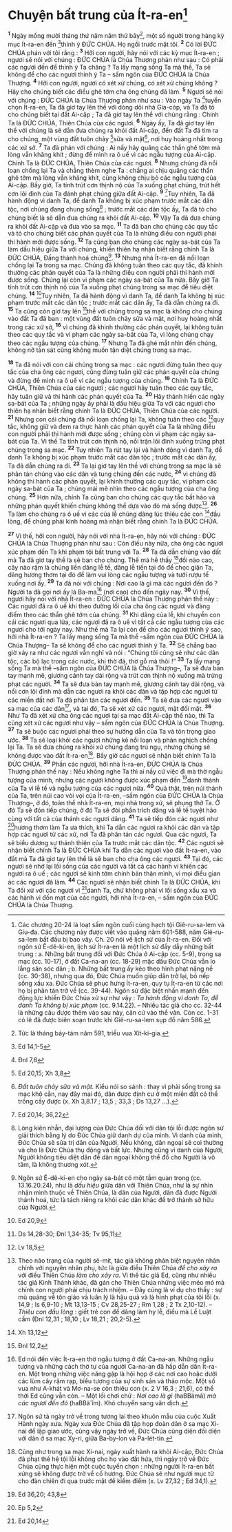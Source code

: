 # Chuyện bất trung của Ít-ra-en[^1]
<sup><b>1</b></sup> Ngày mồng mười tháng thứ năm năm thứ bảy[^2], một số người trong hàng kỳ mục Ít-ra-en đến [^1*]thỉnh ý ĐỨC CHÚA. Họ ngồi trước mặt tôi. <sup><b>2</b></sup> Có lời ĐỨC CHÚA phán với tôi rằng : <sup><b>3</b></sup> Hỡi con người, hãy nói với các kỳ mục Ít-ra-en ; ngươi sẽ nói với chúng : ĐỨC CHÚA là Chúa Thượng phán như sau : Có phải các ngươi đến để thỉnh ý Ta chăng ? Ta lấy mạng sống Ta mà thề, Ta sẽ không để cho các ngươi thỉnh ý Ta – sấm ngôn của ĐỨC CHÚA là Chúa Thượng. <sup><b>4</b></sup> Hỡi con người, ngươi có xét xử chúng, có xét xử chúng không ? Hãy cho chúng biết các điều ghê tởm cha ông chúng đã làm. <sup><b>5</b></sup> Ngươi sẽ nói với chúng : ĐỨC CHÚA là Chúa Thượng phán như sau : Vào ngày Ta [^2*]tuyển chọn Ít-ra-en, Ta đã giơ tay lên thề với dòng dõi nhà Gia-cóp, và Ta đã tỏ cho chúng biết tại đất Ai-cập ; Ta đã giơ tay lên thề với chúng rằng : Chính Ta là ĐỨC CHÚA, Thiên Chúa của các ngươi. <sup><b>6</b></sup> Ngày ấy, Ta đã giơ tay lên thề với chúng là sẽ dẫn đưa chúng ra khỏi đất Ai-cập, đến đất Ta đã tìm ra cho chúng, một vùng đất tuôn chảy [^3*]sữa và mật[^3], nơi huy hoàng nhất trong các xứ sở. <sup><b>7</b></sup> Ta đã phán với chúng : Ai nấy hãy quăng các thần ghê tởm mà lòng vẫn khăng khít ; đừng để mình ra ô uế vì các ngẫu tượng của Ai-cập. Chính Ta là ĐỨC CHÚA, Thiên Chúa của các ngươi. <sup><b>8</b></sup> Nhưng chúng đã nổi loạn chống lại Ta và chẳng thèm nghe Ta : chẳng ai chịu quăng các thần ghê tởm mà lòng vẫn khăng khít, cũng không chịu bỏ các ngẫu tượng của Ai-cập. Bấy giờ, Ta tính trút cơn thịnh nộ của Ta xuống phạt chúng, trút hết cơn lôi đình của Ta đánh phạt chúng giữa đất Ai-cập. <sup><b>9</b></sup> [^4*]Tuy nhiên, Ta đã hành động vì danh Ta, để danh Ta không bị xúc phạm trước mắt các dân tộc, nơi chúng đang chung sống[^4] ; trước mắt các dân tộc ấy, Ta đã tỏ cho chúng biết là sẽ dẫn đưa chúng ra khỏi đất Ai-cập. <sup><b>10</b></sup> Vậy Ta đã đưa chúng ra khỏi đất Ai-cập và đưa vào sa mạc. <sup><b>11</b></sup> Ta đã ban cho chúng các quy tắc và tỏ cho chúng biết các phán quyết của Ta là những điều con người phải thi hành mới được sống. <sup><b>12</b></sup> Ta cũng ban cho chúng các ngày sa-bát của Ta làm dấu hiệu giữa Ta với chúng, khiến thiên hạ nhận biết rằng chính Ta là ĐỨC CHÚA, Đấng thánh hoá chúng[^5]. <sup><b>13</b></sup> Nhưng nhà Ít-ra-en đã nổi loạn chống lại Ta trong sa mạc. Chúng đã không tuân theo các quy tắc, đã khinh thường các phán quyết của Ta là những điều con người phải thi hành mới được sống. Chúng lại còn vi phạm các ngày sa-bát của Ta nữa. Bấy giờ Ta tính trút cơn thịnh nộ của Ta xuống phạt chúng trong sa mạc để tiêu diệt chúng. <sup><b>14</b></sup> [^5*]Tuy nhiên, Ta đã hành động vì danh Ta, để danh Ta không bị xúc phạm trước mắt các dân tộc ; trước mắt các dân ấy, Ta đã dẫn chúng ra đi. <sup><b>15</b></sup> Ta cũng còn giơ tay lên [^6*]thề với chúng trong sa mạc là không cho chúng vào đất Ta đã ban : một vùng đất tuôn chảy sữa và mật, nơi huy hoàng nhất trong các xứ sở, <sup><b>16</b></sup> vì chúng đã khinh thường các phán quyết, lại không tuân theo các quy tắc và vi phạm các ngày sa-bát của Ta, vì lòng chúng chạy theo các ngẫu tượng của chúng. <sup><b>17</b></sup> Nhưng Ta đã ghé mắt nhìn đến chúng, không nỡ tàn sát cũng không muốn tận diệt chúng trong sa mạc.

<sup><b>18</b></sup> Ta đã nói với con cái chúng trong sa mạc : các ngươi đừng tuân theo quy tắc của cha ông các ngươi, cũng đừng tuân giữ các phán quyết của chúng và đừng để mình ra ô uế vì các ngẫu tượng của chúng. <sup><b>19</b></sup> Chính Ta là ĐỨC CHÚA, Thiên Chúa của các ngươi ; các ngươi hãy tuân theo các quy tắc, hãy tuân giữ và thi hành các phán quyết của Ta. <sup><b>20</b></sup> Hãy thánh hiến các ngày sa-bát của Ta ; những ngày ấy phải là dấu hiệu giữa Ta với các ngươi cho thiên hạ nhận biết rằng chính Ta là ĐỨC CHÚA, Thiên Chúa của các ngươi. <sup><b>21</b></sup> Nhưng con cái chúng đã nổi loạn chống lại Ta, không tuân theo các [^7*]quy tắc, không giữ và đem ra thực hành các phán quyết của Ta là những điều con người phải thi hành mới được sống ; chúng còn vi phạm các ngày sa-bát của Ta. Vì thế Ta tính trút cơn thịnh nộ, nổi trận lôi đình xuống trừng phạt chúng trong sa mạc. <sup><b>22</b></sup> Tuy nhiên Ta rút tay lại và hành động vì danh Ta, để danh Ta không bị xúc phạm trước mắt các dân tộc ; trước mắt các dân ấy, Ta đã dẫn chúng ra đi. <sup><b>23</b></sup> Ta lại giơ tay lên thề với chúng trong sa mạc là sẽ phân tán chúng vào các dân và tung chúng đến các nước, <sup><b>24</b></sup> vì chúng đã không thi hành các phán quyết, lại khinh thường các quy tắc, vi phạm các ngày sa-bát của Ta ; chúng mải mê nhìn theo các ngẫu tượng của cha ông chúng. <sup><b>25</b></sup> Hơn nữa, chính Ta cũng ban cho chúng các quy tắc bất hảo và những phán quyết khiến chúng không thể dựa vào đó mà sống được[^6]. <sup><b>26</b></sup> Ta làm cho chúng ra ô uế vì các của lễ chúng dâng lúc thiêu các con [^8*]đầu lòng, để chúng phải kinh hoàng mà nhận biết rằng chính Ta là ĐỨC CHÚA.

<sup><b>27</b></sup> Vì thế, hỡi con người, hãy nói với nhà Ít-ra-en, hãy nói với chúng : ĐỨC CHÚA là Chúa Thượng phán như sau : Còn điều này nữa, cha ông các ngươi xúc phạm đến Ta khi phạm tội bất trung với Ta. <sup><b>28</b></sup> Ta đã dẫn chúng vào đất mà Ta đã giơ tay thề là sẽ ban cho chúng. Thế mà hễ thấy [^9*]đồi nào cao, cây nào rậm là chúng liền dâng lễ tế, dâng lễ tiến tại đó để chọc giận Ta, dâng hương thơm tại đó để làm vui lòng các ngẫu tượng và tưới rượu tế xuống nơi ấy. <sup><b>29</b></sup> Ta đã nói với chúng : Nơi cao là gì mà các ngươi đến đó ? Người ta đã gọi nơi ấy là Ba-ma[^7] (nơi cao) cho đến ngày nay. <sup><b>30</b></sup> Vì thế, ngươi hãy nói với nhà Ít-ra-en : ĐỨC CHÚA là Chúa Thượng phán thế này : Các ngươi đã ra ô uế khi theo đường lối của cha ông các ngươi và đàng điếm theo các thần ghê tởm của chúng. <sup><b>31</b></sup> Khi dâng của lễ, khi chuyền con cái các ngươi qua lửa, các ngươi đã ra ô uế vì tất cả các ngẫu tượng của các ngươi cho tới ngày nay. Như thế mà Ta lại còn để cho các ngươi thỉnh ý sao, hỡi nhà Ít-ra-en ? Ta lấy mạng sống Ta mà thề –sấm ngôn của ĐỨC CHÚA là Chúa Thượng– Ta sẽ không để cho các ngươi thỉnh ý Ta. <sup><b>32</b></sup> Sẽ chẳng bao giờ xảy ra như các ngươi vẫn nghĩ và nói : “Chúng tôi cũng sẽ như các dân tộc, các bộ lạc trong các nước, khi thờ đá, thờ gỗ mà thôi !” <sup><b>33</b></sup> Ta lấy mạng sống Ta mà thề –sấm ngôn của ĐỨC CHÚA là Chúa Thượng–, Ta sẽ đưa bàn tay mạnh mẽ, giương cánh tay dài rộng và trút cơn thịnh nộ xuống mà trừng phạt các ngươi. <sup><b>34</b></sup> Ta sẽ đưa bàn tay mạnh mẽ, giương cánh tay dài rộng, và nổi cơn lôi đình mà dẫn các ngươi ra khỏi các dân và tập hợp các ngươi từ các miền đất nơi Ta đã phân tán các ngươi đến. <sup><b>35</b></sup> Ta sẽ đưa các ngươi vào sa mạc của các dân[^8], và tại đó, Ta sẽ xét xử các ngươi, mặt đối mặt. <sup><b>36</b></sup> Như Ta đã xét xử cha ông các ngươi tại sa mạc đất Ai-cập thế nào, thì Ta cũng xét xử các ngươi như vậy – sấm ngôn của ĐỨC CHÚA là Chúa Thượng. <sup><b>37</b></sup> Ta sẽ buộc các ngươi phải theo sự hướng dẫn của Ta và tôn trọng giao ước. <sup><b>38</b></sup> Ta sẽ loại khỏi các ngươi những kẻ nổi loạn và phản nghịch chống lại Ta. Ta sẽ đưa chúng ra khỏi xứ chúng đang trú ngụ, nhưng chúng sẽ không được vào đất Ít-ra-en[^9]. Bấy giờ các ngươi sẽ nhận biết chính Ta là ĐỨC CHÚA. <sup><b>39</b></sup> Phần các ngươi, hỡi nhà Ít-ra-en, ĐỨC CHÚA là Chúa Thượng phán thế này : Nếu không nghe Ta thì ai nấy cứ việc đi mà thờ ngẫu tượng của mình, nhưng các ngươi không được xúc phạm đến [^10*]danh thánh của Ta vì lễ tế và ngẫu tượng của các ngươi nữa. <sup><b>40</b></sup> Quả thật, trên núi thánh của Ta, trên núi cao vòi vọi của Ít-ra-en, –sấm ngôn của ĐỨC CHÚA là Chúa Thượng–, ở đó, toàn thể nhà Ít-ra-en, mọi nhà trong xứ, sẽ phụng thờ Ta. Ở đó Ta sẽ đón tiếp chúng, ở đó Ta sẽ đòi phần trích dâng và lễ tế tuyệt hảo cùng với tất cả của thánh các ngươi dâng. <sup><b>41</b></sup> Ta sẽ tiếp đón các ngươi như [^11*]hương thơm làm Ta ưa thích, khi Ta dẫn các ngươi ra khỏi các dân và tập hợp các ngươi từ các xứ, nơi Ta đã phân tán các ngươi. Qua các ngươi, Ta sẽ biểu dương sự thánh thiện của Ta trước mắt các dân tộc. <sup><b>42</b></sup> Các ngươi sẽ nhận biết chính Ta là ĐỨC CHÚA khi Ta dẫn các ngươi vào đất Ít-ra-en, vào đất mà Ta đã giơ tay lên thề là sẽ ban cho cha ông các ngươi. <sup><b>43</b></sup> Tại đó, các ngươi sẽ nhớ lại lối sống của các ngươi và tất cả các hành vi khiến các ngươi ra ô uế ; các ngươi sẽ kinh tởm chính bản thân mình, vì mọi điều gian ác các ngươi đã làm. <sup><b>44</b></sup> Các ngươi sẽ nhận biết chính Ta là ĐỨC CHÚA, khi Ta đối xử với các ngươi vì [^12*]danh Ta, chứ không phải vì lối sống xấu xa và các hành vi đốn mạt của các ngươi, hỡi nhà Ít-ra-en, – sấm ngôn của ĐỨC CHÚA là Chúa Thượng.

[^1]: Các chương 20-24 là loạt sấm ngôn cuối cùng hạch tội Giê-ru-sa-lem và Giu-đa. Các chương này được viết vào quãng năm 601-588, năm Giê-ru-sa-lem bắt đầu bị bao vây. Ch. 20 nói về lịch sử của Ít-ra-en. Đối với ngôn sứ Ê-dê-ki-en, lịch sử Ít-ra-en là một lịch sử đầy dẫy những bất trung : a. Những bất trung đối với Đức Chúa ở Ai-cập (cc. 5-9), trong sa mạc (cc. 10-17), ở đất Ca-na-an (cc. 18-29) mặc dầu Đức Chúa vẫn lo lắng săn sóc dân ; b. Những bất trung ấy kéo theo hình phạt nặng nề (cc. 30-38), nhưng qua đó, Đức Chúa muốn giúp dân trở lại, bỏ nếp sống xấu xa. Đức Chúa sẽ phục hưng Ít-ra-en, quy tụ Ít-ra-en từ các nơi họ bị phân tán trở về (cc. 39-44). Ngôn sứ đặc biệt nhấn mạnh đến động lực khiến Đức Chúa xử sự như vậy : <i>Ta hành động vì danh Ta, để danh Ta không bị xúc phạm</i> (cc. 9.14.22). – Nhiều tác giả cho cc. 32-44 là những câu được thêm vào sau này, căn cứ vào thể văn. Còn cc. 1-31 có lẽ đã được biên soạn trước khi Giê-ru-sa-lem sụp đổ năm 586.
[^2]: Tức là tháng bảy-tám năm 591, triều vua Xít-ki-gia.
[^3]: <i>Đất tuôn chảy sữa và mật.</i> Kiểu nói so sánh : thay vì phải sống trong sa mạc khô cằn, nay đây mai đó, dân được định cư ở một miền đất có thể trồng cấy được (x. Xh 3,8.17 ; 13,5 ; 33,3 ; Ds 13,27 ...).
[^4]: Lòng kiên nhẫn, đại lượng của Đức Chúa đối với dân tội lỗi được ngôn sứ giải thích bằng lý do Đức Chúa giữ danh dự của mình. Vì danh của mình, Đức Chúa sẽ sửa trị dân của Người. Nếu không, dân ngoại sẽ coi thường và cho là Đức Chúa thụ động và bất lực. Nhưng cũng vì danh của Người, Người không tiêu diệt dân để dân ngoại không thể đổ cho Người là vô tâm, là không thương xót.
[^5]: Ngôn sứ Ê-dê-ki-en cho ngày sa-bát có một tầm quan trọng (cc. 13.16.20.24), như là <i>dấu hiệu</i> giữa dân với Thiên Chúa, như là sự nhìn nhận mình thuộc về Thiên Chúa, là dân của Người, dân đã được Người thánh hoá, tức là tách riêng ra khỏi các dân khác để trở thành sở hữu của Người.
[^6]: Theo não trạng của người sê-mít, tác giả không phân biệt nguyên nhân chính với nguyên nhân phụ, tức là giữa điều Thiên Chúa <i>để cho xảy ra</i> với điều Thiên Chúa <i>làm cho xảy ra</i>. Vì thế tác giả Ed, cũng như nhiều tác giả Kinh Thánh khác, đã gán cho Thiên Chúa những việc méo mó mà chính con người phải chịu trách nhiệm. – Đây cũng là ví dụ cho thấy : sự mù quáng về tôn giáo và luân lý là hậu quả và là hình phạt của tội lỗi (x. 14,9 ; Is 6,9-10 ; Mt 13,13-15 ; Cv 28,25-27 ; Rm 1,28 ; 2 Tx 2,10-12). – <i>Thiêu con đầu lòng</i> : giết trẻ con để dâng làm hy lễ, điều mà Lề Luật cấm (Đnl 12,31 ; 18,10 ; Lv 18,21 ; 20,2-5).
[^7]: Ed nói đến việc Ít-ra-en thờ ngẫu tượng ở đất Ca-na-an. Những ngẫu tượng và những cách thờ tự của người Ca-na-an đã hấp dẫn dân Ít-ra-en. Một trong những việc năng gặp là hội họp ở các nơi cao hoặc dưới các lùm cây rậm rạp, biểu tượng của sự sinh sản và thảo mộc. Một số vua như A-khát và Mơ-na-se còn thiêu con (x. 2 V 16,3 ; 21,6), có thể thời Ed cũng vẫn còn. – Một lối chơi chữ : <i>Nơi cao là gì</i> (<span class="hebrew-translit">haBBämâ</span>) <i>mà các ngươi đến đó</i> (<span class="hebrew-translit">haBBä´îm</span>). Khó chuyển sang văn dịch.
[^8]: Ngôn sứ tả ngày trở về trong tương lai theo khuôn mẫu của cuộc Xuất Hành ngày xưa. Ngày xưa Đức Chúa đã tập họp đoàn dân ở sa mạc Xi-nai để lập giao ước, cũng vậy ngày trở về, Đức Chúa cũng diện đối diện với dân ở sa mạc Xy-ri, giữa Ba-by-lon và Pa-lét-tin.
[^9]: Cũng như trong sa mạc Xi-nai, ngày xuất hành ra khỏi Ai-cập, Đức Chúa đã phạt thế hệ tội lỗi không cho họ vào đất hứa, thì ngày trở về Đức Chúa cũng thực hiện một cuộc tuyển chọn : những người Ít-ra-en bất xứng sẽ không được trở về cố hương. Đức Chúa sẽ như người mục tử cho đàn chiên đi qua trước mặt để kiểm điểm (x. Lv 27,32 ; Ed 34,1).
[^1*]: Ed 14,1-5
[^2*]: Đnl 7,6
[^3*]: Ed 20,15; Xh 3,8
[^4*]: Ed 20,14; 36,22
[^5*]: Ed 20,9
[^6*]: Ds 14,28-30; Đnl 1,34-35; Tv 95,11
[^7*]: Lv 18,5
[^8*]: Xh 13,12
[^9*]: Đnl 12,2
[^10*]: Ed 36,20; 43,8
[^11*]: Ep 5,2
[^12*]: Ed 20,14
